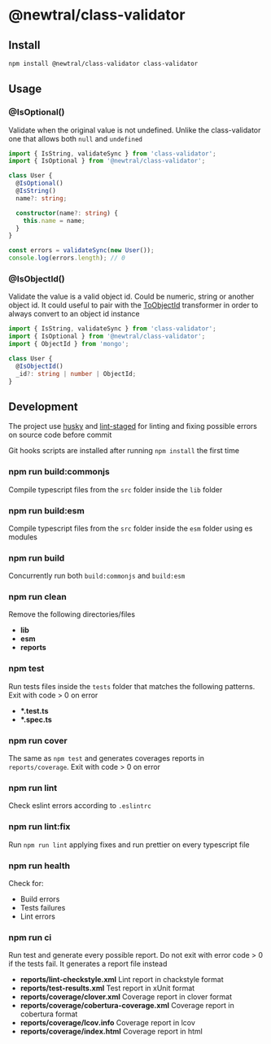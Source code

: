 # @newtral/class-validator

## Install

```bash
npm install @newtral/class-validator class-validator
```

## Usage

### @IsOptional()

Validate when the original value is not undefined. Unlike the class-validator one that allows both
`null` and `undefined`

```typescript
import { IsString, validateSync } from 'class-validator';
import { IsOptional } from '@newtral/class-validator';

class User {
  @IsOptional()
  @IsString()
  name?: string;

  constructor(name?: string) {
    this.name = name;
  }
}

const errors = validateSync(new User());
console.log(errors.length); // 0
```

### @IsObjectId()

Validate the value is a valid object id. Could be numeric, string or another object id. It could
useful to pair with the
[ToObjectId](https://www.npmjs.com/package/@newtral/class-transformer#toobjectid) transformer in
order to always convert to an object id instance

```typescript
import { IsString, validateSync } from 'class-validator';
import { IsOptional } from '@newtral/class-validator';
import { ObjectId } from 'mongo';

class User {
  @IsObjectId()
  _id?: string | number | ObjectId;
}
```

## Development

The project use [husky](https://github.com/typicode/husky) and
[lint-staged](https://github.com/okonet/lint-staged) for linting and fixing possible errors on
source code before commit

Git hooks scripts are installed after running `npm install` the first time

### npm run build:commonjs

Compile typescript files from the `src` folder inside the `lib` folder

### npm run build:esm

Compile typescript files from the `src` folder inside the `esm` folder using es modules

### npm run build

Concurrently run both `build:commonjs` and `build:esm`

### npm run clean

Remove the following directories/files

- **lib**
- **esm**
- **reports**

### npm test

Run tests files inside the `tests` folder that matches the following patterns. Exit with code > 0 on
error

- **\*.test.ts**
- **\*.spec.ts**

### npm run cover

The same as `npm test` and generates coverages reports in `reports/coverage`. Exit with code > 0 on
error

### npm run lint

Check eslint errors according to `.eslintrc`

### npm run lint:fix

Run `npm run lint` applying fixes and run prettier on every typescript file

### npm run health

Check for:

- Build errors
- Tests failures
- Lint errors

### npm run ci

Run test and generate every possible report. Do not exit with error code > 0 if the tests fail. It
generates a report file instead

- **reports/lint-checkstyle.xml** Lint report in chackstyle format
- **reports/test-results.xml** Test report in xUnit format
- **reports/coverage/clover.xml** Coverage report in clover format
- **reports/coverage/cobertura-coverage.xml** Coverage report in cobertura format
- **reports/coverage/lcov.info** Coverage report in lcov
- **reports/coverage/index.html** Coverage report in html
